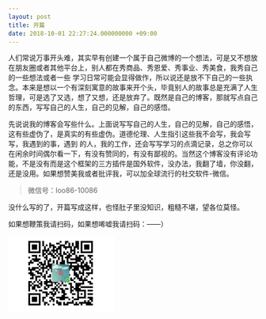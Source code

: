 ```yaml
---
layout: post
title: 开篇
date: 2018-10-01 22:27:24.000000000 +09:00
---
```


人们常说万事开头难，其实早有创建一个属于自己微博的一个想法，可是又不想放在朋友圈或者其他平台上，别人都在秀商品、秀恩爱、秀事业、秀美食，我秀自己的一些想法或者一些
学习日常可能会显得做作，所以说还是放不下自己的一些执念。本来是想以一个有深刻寓意的故事来开个头，毕竟别人的故事总是充满了人生哲理，可是选了又选，想了又想，还是放弃了。既然是自己的博客，那就写点自己的东西，写写自己的人生，自己的见解，自己的感悟。

先说说我的博客会写些什么。上面说写写自己的人生，自己的见解，自己的感悟，这有些虚伪了，是真实的有些虚伪。道德伦理、人生指引这些我不会写，我会写写，我遇到的事，遇到
的人，我的工作，还会写写学习的点滴记录，总之你可以在闲余时间偶尔看一下，有没有赞同的，有没有鄙视的。当然这个博客没有评论功能，不是没有而是这个框架的三方插件是国外软件，没办法，我翻了墙，你没翻，还是没用。如果想赞美我或者批评我，可以加全球流行的社交软件-微信。

>微信号：loo86-10086

没什么写的了，开篇写成这样，也怪肚子里没知识，粗糙不堪，望各位莫怪。

如果想鞭策我请扫码，如果想唏嘘我请扫码：——）

![感谢您的支持！](https://github.com/ZhaZhaFeng/Gordon.github.io/blob/master/_posts/money.jpg)